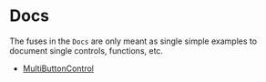 # Docs

The fuses in the `Docs` are only meant as single simple examples to document single controls, functions, etc.

* [MultiButtonControl](MultiButtonCOntrol.md)
